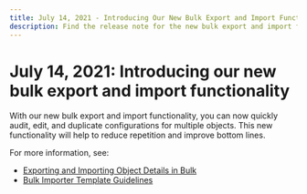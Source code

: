 ```yaml
---
title: July 14, 2021 - Introducing Our New Bulk Export and Import Functionality
description: Find the release note for the new bulk export and import functionality that has been introduced.
---
```


# July 14, 2021: Introducing our new bulk export and import functionality

With our new bulk export and import functionality, you can now quickly audit, edit, and duplicate configurations for multiple objects. This new functionality will help to reduce repetition and improve bottom lines.

For more information, see:

- [Exporting and Importing Object Details in Bulk](exporting-and-importing-object-details-in-bulk.md)
- [Bulk Importer Template Guidelines](bulk-importer-template-guidelines.md)
